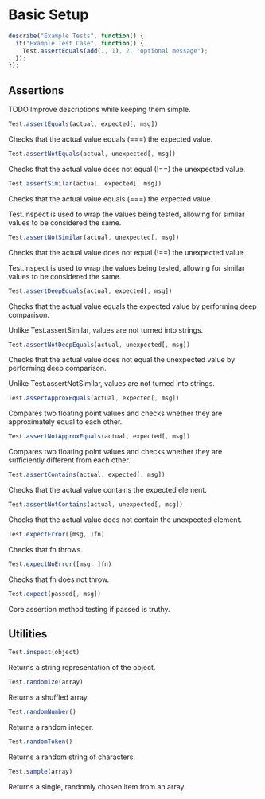 # Basic Setup

```javascript
describe("Example Tests", function() {
  it("Example Test Case", function() {
    Test.assertEquals(add(1, 1), 2, "optional message");
  });
});
```

## Assertions

TODO Improve descriptions while keeping them simple.

```javascript
Test.assertEquals(actual, expected[, msg])
```

Checks that the actual value equals (===) the expected value.

```javascript
Test.assertNotEquals(actual, unexpected[, msg])
```

Checks that the actual value does not equal (!==) the unexpected value.

```javascript
Test.assertSimilar(actual, expected[, msg])
```

Checks that the actual value equals (===) the expected value.

Test.inspect is used to wrap the values being tested, allowing for similar values to be considered the same.

```javascript
Test.assertNotSimilar(actual, unexpected[, msg])
```

Checks that the actual value does not equal (!==) the unexpected value.

Test.inspect is used to wrap the values being tested, allowing for similar values to be considered the same.

```javascript
Test.assertDeepEquals(actual, expected[, msg])
```

Checks that the actual value equals the expected value by performing deep comparison.

Unlike Test.assertSimilar, values are not turned into strings.

```javascript
Test.assertNotDeepEquals(actual, unexpected[, msg])
```

Checks that the actual value does not equal the unexpected value by performing deep comparison.

Unlike Test.assertNotSimilar, values are not turned into strings.

```javascript
Test.assertApproxEquals(actual, expected[, msg])
```

Compares two floating point values and checks whether they are approximately equal to each other.

```javascript
Test.assertNotApproxEquals(actual, expected[, msg])
```

Compares two floating point values and checks whether they are sufficiently different from each other.

```javascript
Test.assertContains(actual, expected[, msg])
```

Checks that the actual value contains the expected element.

```javascript
Test.assertNotContains(actual, unexpected[, msg])
```

Checks that the actual value does not contain the unexpected element.

```javascript
Test.expectError([msg, ]fn)
```

Checks that fn throws.

```javascript
Test.expectNoError([msg, ]fn)
```

Checks that fn does not throw.

```javascript
Test.expect(passed[, msg])
```

Core assertion method testing if passed is truthy.

## Utilities

```javascript
Test.inspect(object)
```

Returns a string representation of the object.

```javascript
Test.randomize(array)
```

Returns a shuffled array.

```javascript
Test.randomNumber()
```

Returns a random integer.

```javascript
Test.randomToken()
```

Returns a random string of characters.

```javascript
Test.sample(array)
```

Returns a single, randomly chosen item from an array.